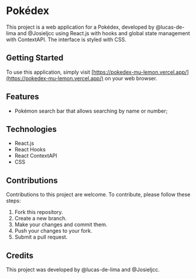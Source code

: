 # Pokédex

This project is a web application for a Pokédex, developed by @lucas-de-lima and @Josieljcc using React.js with hooks and global state management with ContextAPI. The interface is styled with CSS.

## Getting Started

To use this application, simply visit [https://pokedex-mu-lemon.vercel.app/](https://pokedex-mu-lemon.vercel.app/) on your web browser.

## Features

- Pokémon search bar that allows searching by name or number;

## Technologies

- React.js
- React Hooks
- React ContextAPI
- CSS

## Contributions

Contributions to this project are welcome. To contribute, please follow these steps:

1. Fork this repository.
2. Create a new branch.
3. Make your changes and commit them.
4. Push your changes to your fork.
5. Submit a pull request.

## Credits

This project was developed by @lucas-de-lima and @Josieljcc.
